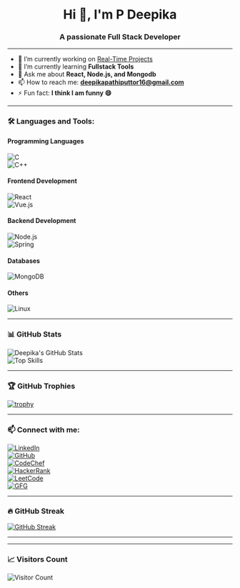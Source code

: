 <h1 align="center">Hi 👋, I'm P Deepika</h1>
<h3 align="center">A passionate Full Stack Developer</h3>

---

- 🔭 I’m currently working on [Real-Time Projects](https://github.com/pathiputtor-deepika)
- 🌱 I’m currently learning **Fullstack Tools**
- 💬 Ask me about **React, Node.js, and Mongodb**
- 📫 How to reach me: **deepikapathiputtor16@gmail.com**
- ⚡ Fun fact: **I think I am funny 😄**

---

### 🛠️ Languages and Tools:

#### Programming Languages  
![C](https://img.shields.io/badge/-C-05122A?style=flat&logo=c)  
![C++](https://img.shields.io/badge/-C++-05122A?style=flat&logo=cplusplus)  

#### Frontend Development  
![React](https://img.shields.io/badge/-React-05122A?style=flat&logo=react)  
![Vue.js](https://img.shields.io/badge/-Vue.js-05122A?style=flat&logo=vue.js)  

#### Backend Development  
![Node.js](https://img.shields.io/badge/-Node.js-05122A?style=flat&logo=node.js)  
![Spring](https://img.shields.io/badge/-Spring-05122A?style=flat&logo=spring)  

#### Databases  
![MongoDB](https://img.shields.io/badge/-MongoDB-05122A?style=flat&logo=mongodb)  

#### Others  
![Linux](https://img.shields.io/badge/-Linux-05122A?style=flat&logo=linux)  

---

### 📊 GitHub Stats

![Deepika's GitHub Stats](https://github-readme-stats.vercel.app/api?username=pathiputtor-deepika&show_icons=true&theme=radical)  
![Top Skills](https://github-readme-stats.vercel.app/api/top-langs/?username=pathiputtor-deepika&layout=compact&theme=radical)

---

### 🏆 GitHub Trophies

[![trophy](https://github-profile-trophy.vercel.app/?username=pathiputtor-deepika&theme=dracula)](https://github.com/ryo-ma/github-profile-trophy)

---

### 📫 Connect with me:

[![LinkedIn](https://img.shields.io/badge/-LinkedIn-05122A?style=flat&logo=linkedin)](https://www.linkedin.com/in/pathiputtor-deepika)  
[![GitHub](https://img.shields.io/badge/-GitHub-05122A?style=flat&logo=github)](https://github.com/pathiputtor-deepika)  
[![CodeChef](https://img.shields.io/badge/-CodeChef-05122A?style=flat&logo=codechef)](https://www.codechef.com/users/gkey_deepika)  
[![HackerRank](https://img.shields.io/badge/-HackerRank-05122A?style=flat&logo=hackerrank)](https://www.hackerrank.com/profile/ap22110011404)  
[![LeetCode](https://img.shields.io/badge/-LeetCode-05122A?style=flat&logo=leetcode)](https://leetcode.com/u/deepika_p-11/)  
[![GFG](https://img.shields.io/badge/-GeeksforGeeks-05122A?style=flat&logo=geeksforgeeks)](https://www.geeksforgeeks.org/user/deepi2rsc)

---

### 🔥 GitHub Streak

[![GitHub Streak](https://github-readme-streak-stats.herokuapp.com?user=pathiputtor-deepika&theme=radical)](https://git.io/streak-stats)

---

---

### 📈 Visitors Count

![Visitor Count](https://komarev.com/ghpvc/?username=pathiputtor-deepika&color=blue)


